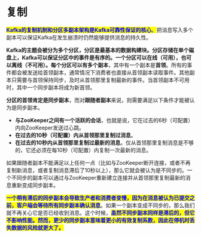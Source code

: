 # 复制

<mark style="color:blue;">**Kafka的复制机制和分区多副本架构是Kafka可靠性保证的核心**</mark><mark style="color:blue;">。</mark>把消息写入多个副本可以保证Kafka在发生崩溃时仍然能够提供消息的持久性。

**Kafka的主题会被分为多个分区，分区是最基本的数据构建块。**分区存储在单个磁盘上，**Kafka可以保证分区中的事件是有序的**。一个分区可以在线（可用），也可以离线（不可用）。每个分区可以有多个**副本**，其中有一个副本是**首领**。所有的事件都会被发送给首领副本，通常情况下消费者也直接从首领副本读取事件。其他副本只需要与首领保持同步，及时从首领那里复制最新的事件。当首领副本不可用时，其中一个同步副本将成为新首领。

**分区的首领肯定是同步副本**，而对**跟随者副本**来说，则需要满足以下条件才能被认为是同步副本。

* **与ZooKeeper之间有一个活跃的会话**，也就是说，它在过去的6秒（可配置）内向ZooKeeper发送过心跳。
* **在过去的10秒（可配置）内从首领那里复制过消息**。
* **在过去的10秒内从首领那里复制过最新的消息**。仅从首领那里复制消息是不够的，它还必须在每10秒（可配置）内复制一次最新的消息。

如果跟随者副本不能满足以上任何一点（比如与ZooKeeper断开连接，或者不再复制新消息，或者复制消息滞后了10秒以上），那么它就会被认为是不同步的。一个不同步的副本可以通过与ZooKeeper重新建立连接并从首领那里复制最新的消息重新变成同步副本。

<mark style="color:blue;">**一个稍有滞后的同步副本会导致生产者和消费者变慢，因为在消息被认为已提交之前，客户端会等待所有同步副本确认消息**</mark>。如果一个副本变成不同步的，那么我们就不再关心它是否已经收到消息。这个时候，<mark style="color:blue;">**虽然不同步副本同样是滞后的，但它不影响性能。然而，更少的同步副本意味着更小的有效复制系数，因此在停机时丢失数据的风险就更大了。**</mark>
